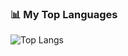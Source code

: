 ### 📊 My Top Languages
![Top Langs](https://github-readme-stats.vercel.app/api/top-langs/?username=maxmustermann&layout=compact)
